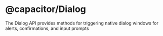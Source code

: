 # @capacitor/Dialog

The Dialog API provides methods for triggering native dialog windows for alerts, confirmations, and input prompts